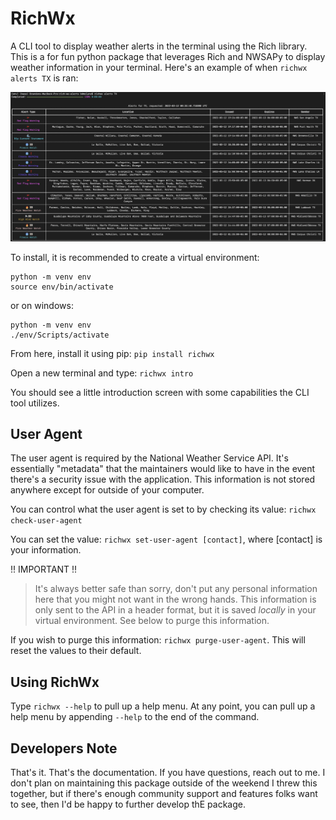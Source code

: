# RichWx
A CLI tool to display weather alerts in the terminal using the Rich library. This is a for fun python package that leverages Rich and NWSAPy to display weather information in your terminal. Here's an example of when `richwx alerts TX` is ran:

![example alert](example.png)

To install, it is recommended to create a virtual environment:

```
python -m venv env
source env/bin/activate
```

or on windows:
```
python -m venv env
./env/Scripts/activate
```
From here, install it using pip: `pip install richwx`

Open a new terminal and type: `richwx intro`

You should see a little introduction screen with some capabilities the CLI tool utilizes.

## User Agent
The user agent is required by the National Weather Service API. It's essentially "metadata" that the maintainers would like to have in the event there's a security issue with the application. This information is not stored anywhere except for outside of your computer.

You can control what the user agent is set to by checking its value: `richwx check-user-agent`

You can set the value: `richwx set-user-agent [contact]`, where [contact] is your information.

!! IMPORTANT !!
> It's always better safe than sorry, don't put any personal information here that you might not want in the wrong hands. This information is only sent to the API in a header format, but it is saved _locally_ in your virtual environment. See below to purge this information.

If you wish to purge this information: `richwx purge-user-agent`. This will reset the values to their default.

Using RichWx
------------
Type ``richwx --help`` to pull up a help menu. At any point, you can pull up a help menu
by appending ``--help`` to the end of the command.

Developers Note
---------------
That's it. That's the documentation. If you have questions, reach out to me. I don't plan on maintaining this package outside of the weekend I threw this together, but if there's enough community support and features folks want to see, then I'd be happy to further develop thE package.


